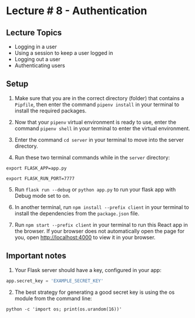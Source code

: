 # Lecture # 8 - Authentication

## Lecture Topics

- Logging in a user
- Using a session to keep a user logged in
- Logging out a user
- Authenticating users

## Setup

1. Make sure that you are in the correct directory (folder) that contains a `Pipfile`, then enter the command `pipenv install` in your terminal to install the required packages.

2. Now that your `pipenv` virtual environment is ready to use, enter the command `pipenv shell` in your terminal to enter the virtual environment.

3. Enter the command `cd server` in your terminal to move into the server directory.

4. Run these two terminal commands while in the `server` directory:

```
export FLASK_APP=app.py

export FLASK_RUN_PORT=7777
```

5. Run `flask run --debug` or `python app.py` to run your flask app with Debug mode set to on.

6. In another terminal, run `npm install --prefix client` in your terminal to install the dependencies from the `package.json` file.

7. Run `npm start --prefix client` in your terminal to run this React app in the browser. If your browser does not automatically open the page for you, open [http://localhost:4000](http://localhost:4000) to view it in your browser.

## Important notes

1. Your Flask server should have a key, configured in your app:

```python
app.secret_key = 'EXAMPLE_SECRET_KEY'
```

2. The best strategy for generating a good secret key is using the os module from the command line:

```shell
python -c 'import os; print(os.urandom(16))'
```